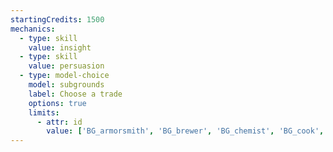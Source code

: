 ```yaml
---
startingCredits: 1500
mechanics:
  - type: skill
    value: insight
  - type: skill
    value: persuasion
  - type: model-choice
    model: subgrounds
    label: Choose a trade
    options: true
    limits:
      - attr: id
        value: ['BG_armorsmith', 'BG_brewer', 'BG_chemist', 'BG_cook', 'BG_mechanic', 'BG_painter', 'BG_tailor', 'BG_weaponsmith']
---
```

